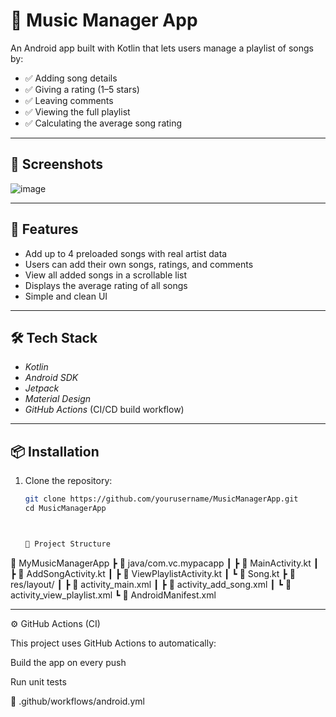# 🎵 Music Manager App

An Android app built with Kotlin that lets users manage a playlist of songs by:

- ✅ Adding song details
- ✅ Giving a rating (1–5 stars)
- ✅ Leaving comments
- ✅ Viewing the full playlist
- ✅ Calculating the average song rating

---

## 📱 Screenshots

![image](https://github.com/user-attachments/assets/c330742e-a1e1-422a-acf9-e3bf7554170c)

---

## 🚀 Features

- Add up to 4 preloaded songs with real artist data
- Users can add their own songs, ratings, and comments
- View all added songs in a scrollable list
- Displays the average rating of all songs
- Simple and clean UI

---

## 🛠 Tech Stack

- *Kotlin*
- *Android SDK*
- *Jetpack*
- *Material Design*
- *GitHub Actions* (CI/CD build workflow)

---

## 📦 Installation

1. Clone the repository:
   ```bash
   git clone https://github.com/yourusername/MusicManagerApp.git
   cd MusicManagerApp



   📁 Project Structure

📂 MyMusicManagerApp
 ┣ 📁 java/com.vc.mypacapp
 ┃ ┣ 📄 MainActivity.kt
 ┃ ┣ 📄 AddSongActivity.kt
 ┃ ┣ 📄 ViewPlaylistActivity.kt
 ┃ ┗ 📄 Song.kt
 ┣ 📁 res/layout/
 ┃ ┣ 📄 activity_main.xml
 ┃ ┣ 📄 activity_add_song.xml
 ┃ ┗ 📄 activity_view_playlist.xml
 ┗ 📄 AndroidManifest.xml


---

⚙ GitHub Actions (CI)

This project uses GitHub Actions to automatically:

Build the app on every push

Run unit tests


📂 .github/workflows/android.yml
